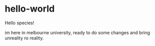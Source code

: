 # hello-world

Hello species!

im here in melbourne university, ready to do some changes and bring unreality ro reality.
